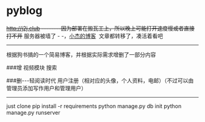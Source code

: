 # pyblog

~~<a href=http://j2j.club target="_blank">http://j2j.club</a> --------因为部署在搬瓦工上，所以晚上可能打开速度慢或者直接打不开~~ 
服务器被墙了 - -，<a href=http://39.108.228.220:8000/ target="_blank">小杰的博客</a>  文章都转移了，凑活着看吧

----------------------

根据狗书搞的一个简易博客，并根据实际需求增删了一部分内容

###增
视频模块
搜索

###删---轻阅读时代
用户注册（相对应的头像，个人资料，电邮）（不过可以由管理员添加写作用户和管理用户）

---------------------------
just clone
pip install -r requirements
python manage.py db init
python manage.py runserver
